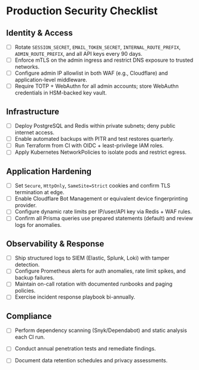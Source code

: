 # Production Security Checklist

## Identity & Access
- [ ] Rotate `SESSION_SECRET`, `EMAIL_TOKEN_SECRET`, `INTERNAL_ROUTE_PREFIX`, `ADMIN_ROUTE_PREFIX`, and all API keys every 90 days.
- [ ] Enforce mTLS on the admin ingress and restrict DNS exposure to trusted networks.
- [ ] Configure admin IP allowlist in both WAF (e.g., Cloudflare) and application-level middleware.
- [ ] Require TOTP + WebAuthn for all admin accounts; store WebAuthn credentials in HSM-backed key vault.

## Infrastructure
- [ ] Deploy PostgreSQL and Redis within private subnets; deny public internet access.
- [ ] Enable automated backups with PITR and test restores quarterly.
- [ ] Run Terraform from CI with OIDC + least-privilege IAM roles.
- [ ] Apply Kubernetes NetworkPolicies to isolate pods and restrict egress.

## Application Hardening
- [ ] Set `Secure`, `HttpOnly`, `SameSite=Strict` cookies and confirm TLS termination at edge.
- [ ] Enable Cloudflare Bot Management or equivalent device fingerprinting provider.
- [ ] Configure dynamic rate limits per IP/user/API key via Redis + WAF rules.
- [ ] Confirm all Prisma queries use prepared statements (default) and review logs for anomalies.

## Observability & Response
- [ ] Ship structured logs to SIEM (Elastic, Splunk, Loki) with tamper detection.
- [ ] Configure Prometheus alerts for auth anomalies, rate limit spikes, and backup failures.
- [ ] Maintain on-call rotation with documented runbooks and paging policies.
- [ ] Exercise incident response playbook bi-annually.

## Compliance
- [ ] Perform dependency scanning (Snyk/Dependabot) and static analysis each CI run.
- [ ] Conduct annual penetration tests and remediate findings.
- [ ] Document data retention schedules and privacy assessments.

